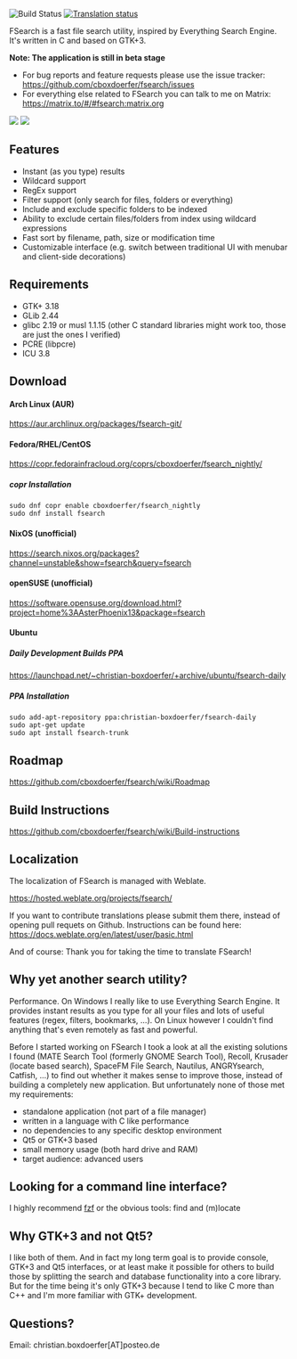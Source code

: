 ![Build Status](https://github.com/cboxdoerfer/fsearch/actions/workflows/build_test.yml/badge.svg)
[![Translation status](https://hosted.weblate.org/widgets/fsearch/-/svg-badge.svg)](https://hosted.weblate.org/engage/fsearch/?utm_source=widget)


FSearch is a fast file search utility, inspired by Everything Search Engine. It's written in C and based on GTK+3.

**Note: The application is still in beta stage**

* For bug reports and feature requests please use the issue tracker: https://github.com/cboxdoerfer/fsearch/issues
* For everything else related to FSearch you can talk to me on Matrix: https://matrix.to/#/#fsearch:matrix.org

![](https://user-images.githubusercontent.com/6108388/94472642-51f60a80-01cb-11eb-9b8c-e38fe2c02e43.png)
![](https://user-images.githubusercontent.com/6108388/94607184-dd3ed100-029b-11eb-86db-121e7984ca92.png)


## Features
- Instant (as you type) results
- Wildcard support
- RegEx support
- Filter support (only search for files, folders or everything)
- Include and exclude specific folders to be indexed
- Ability to exclude certain files/folders from index using wildcard expressions
- Fast sort by filename, path, size or modification time
- Customizable interface (e.g. switch between traditional UI with menubar and client-side decorations)

## Requirements
- GTK+ 3.18
- GLib 2.44
- glibc 2.19 or musl 1.1.15 (other C standard libraries might work too, those are just the ones I verified)
- PCRE (libpcre)
- ICU 3.8

## Download
#### Arch Linux (AUR)
https://aur.archlinux.org/packages/fsearch-git/
#### Fedora/RHEL/CentOS
https://copr.fedorainfracloud.org/coprs/cboxdoerfer/fsearch_nightly/

##### copr Installation
```
sudo dnf copr enable cboxdoerfer/fsearch_nightly
sudo dnf install fsearch
````

#### NixOS (unofficial)
https://search.nixos.org/packages?channel=unstable&show=fsearch&query=fsearch
#### openSUSE (unofficial)
https://software.opensuse.org/download.html?project=home%3AAsterPhoenix13&package=fsearch
#### Ubuntu
##### Daily Development Builds PPA
https://launchpad.net/~christian-boxdoerfer/+archive/ubuntu/fsearch-daily

##### PPA Installation

```
sudo add-apt-repository ppa:christian-boxdoerfer/fsearch-daily
sudo apt-get update
sudo apt install fsearch-trunk
```
 
## Roadmap
https://github.com/cboxdoerfer/fsearch/wiki/Roadmap

## Build Instructions
https://github.com/cboxdoerfer/fsearch/wiki/Build-instructions

## Localization
The localization of FSearch is managed with Weblate.

https://hosted.weblate.org/projects/fsearch/

If you want to contribute translations please submit them there, instead of opening pull requets on Github. Instructions can be found here: 
https://docs.weblate.org/en/latest/user/basic.html

And of course: Thank you for taking the time to translate FSearch!

## Why yet another search utility?
Performance. On Windows I really like to use Everything Search Engine. It provides instant results as you type for all your files and lots of useful features (regex, filters, bookmarks, ...). On Linux however I couldn't find anything that's even remotely as fast and powerful.

Before I started working on FSearch I took a look at all the existing solutions I found (MATE Search Tool (formerly GNOME Search Tool), Recoll, Krusader (locate based search), SpaceFM File Search, Nautilus, ANGRYsearch, Catfish, ...) to find out whether it makes sense to improve those, instead of building a completely new application. But unfortunately none of those met my requirements:
- standalone application (not part of a file manager)
- written in a language with C like performance
- no dependencies to any specific desktop environment
- Qt5 or GTK+3 based
- small memory usage (both hard drive and RAM)
- target audience: advanced users

## Looking for a command line interface?
I highly recommend [fzf](https://github.com/junegunn/fzf) or the obvious tools: find and (m)locate

## Why GTK+3 and not Qt5?
I like both of them. And in fact my long term goal is to provide console, GTK+3 and Qt5 interfaces, or at least make it possible for others to build those by splitting the search and database functionality into a core library. But for the time being it's only GTK+3 because I tend to like C more than C++ and I'm more familiar with GTK+ development.

## Questions?

Email: christian.boxdoerfer[AT]posteo.de
